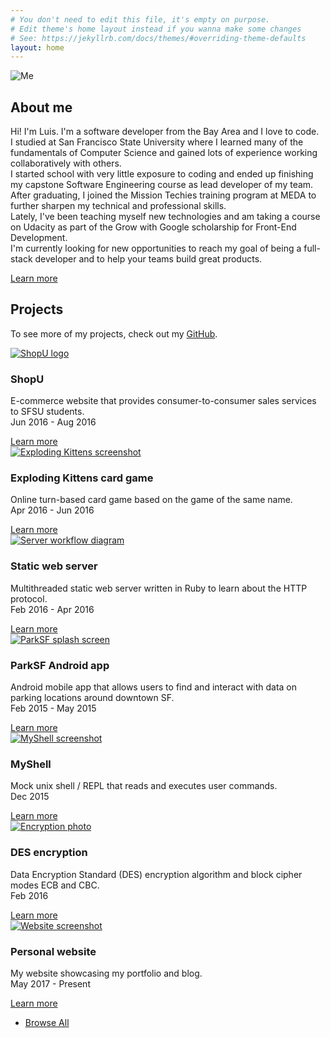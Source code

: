 ```yaml
---
# You don't need to edit this file, it's empty on purpose.
# Edit theme's home layout instead if you wanna make some changes
# See: https://jekyllrb.com/docs/themes/#overriding-theme-defaults
layout: home
---
```

<section id="wrapper">

  <!-- One -->
  <section id="one" class="wrapper spotlight style1">
    <div class="inner">
      <img class="image" src="{{ "/assets/img/Luis_Estrada.jpg" }}" alt="Me" />
      <div class="content">
        <h2 class="major">About me</h2>
        <p>
        Hi! I'm Luis. I'm a software developer from the Bay Area and I love to code.
        <br>
        I studied at San Francisco State University where I learned many of the fundamentals of Computer Science and gained lots of experience working collaboratively with others.
        <br>
        I started school with very little exposure to coding and ended up finishing my capstone Software Engineering course as lead developer of my team.
        <br>
        After graduating, I joined the Mission Techies training program at MEDA to further sharpen my technical and professional skills.
        <br>
        Lately, I've been teaching myself new technologies and am taking a course on Udacity as part of the Grow with Google scholarship for Front-End Development.
        <br>
        I'm currently looking for new opportunities to reach my goal of being a full-stack developer and to help your teams build great products.
        </p>
        <a href="https://linkedin.com/in/{{ site.linkedin_username }}" class="special">Learn more</a>
      </div>
    </div>
  </section>

  <!-- Two -->
  <section id="two" class="wrapper alt style1">
    <div class="inner">
      <h2 class="major">Projects</h2>
      <p>
        To see more of my projects, check out my <a href="https://github.com/{{ site.github_username }}">GitHub</a>.
      </p>
      <section class="features">
        <article>
          <a href="{{ site.url }}{% link projects/shopu.md %}" class="image">
            <img src="{{ "/assets/img/shopu-mod.jpg" | relative_url }}" alt="ShopU logo" />
          </a>
          <h3 class="major">ShopU</h3>
          <p>E-commerce website that provides consumer-to-consumer sales services to SFSU students.<br>Jun 2016 - Aug 2016</p>
          <a href="{{ site.url }}{% link projects/shopu.md %}" class="special">Learn more</a>
        </article>
        <article>
          <a href="https://github.com/lierluis/ExplodingKittens" class="image">
            <img src="{{ "/assets/img/exploding-kittens.jpg" | relative_url }}" alt="Exploding Kittens screenshot" />
          </a>
          <h3 class="major">Exploding Kittens card game</h3>
          <p>Online turn-based card game based on the game of the same name.<br>Apr 2016 - Jun 2016</p>
          <a href="https://github.com/lierluis/ExplodingKittens" class="special">Learn more</a>
        </article>
        <article>
          <a href="https://github.com/lierluis/static-web-server" class="image">
            <img src="{{ "/assets/img/server-workflow.png" | relative_url }}" alt="Server workflow diagram" />
          </a>
          <h3 class="major">Static web server</h3>
          <p>Multithreaded static web server written in Ruby to learn about the HTTP protocol.<br>Feb 2016 - Apr 2016</p>
          <a href="https://github.com/lierluis/static-web-server" class="special">Learn more</a>
        </article>
        <article>
          <a href="https://github.com/lierluis/ParkSF" class="image">
            <img src="{{ "/assets/img/parksf.jpg" | relative_url }}" alt="ParkSF splash screen" />
          </a>
          <h3 class="major">ParkSF Android app</h3>
          <p>Android mobile app that allows users to find and interact with data on parking locations around downtown SF.<br>Feb 2015 - May 2015</p>
          <a href="https://github.com/lierluis/ParkSF" class="special">Learn more</a>
        </article>
        <article>
          <a href="https://github.com/lierluis/MyShell" class="image">
            <img src="{{ "/assets/img/myshell.jpg" | relative_url }}" alt="MyShell screenshot" />
          </a>
          <h3 class="major">MyShell</h3>
          <p>Mock unix shell / REPL that reads and executes user commands.<br>Dec 2015</p>
          <a href="https://github.com/lierluis/MyShell" class="special">Learn more</a>
        </article>
        <article>
          <a href="https://github.com/lierluis/DES_ECB_CBC" class="image">
            <img src="{{ "/assets/img/encryption.jpg" | relative_url }}" alt="Encryption photo" />
          </a>
          <h3 class="major">DES encryption</h3>
          <p>Data Encryption Standard (DES) encryption algorithm and block cipher modes ECB and CBC.<br>Feb 2016</p>
          <a href="https://github.com/lierluis/DES_ECB_CBC" class="special">Learn more</a>
        </article>
        <article>
          <a href="https://github.com/lierluis/lierluis.github.io" class="image">
            <img src="{{ "/assets/img/lierluis-website.jpg" | relative_url }}" alt="Website screenshot" />
          </a>
          <h3 class="major">Personal website</h3>
          <p>My website showcasing my portfolio and blog.<br>May 2017 - Present</p>
          <a href="https://github.com/lierluis/lierluis.github.io" class="special">Learn more</a>
        </article>
      </section>
      <ul class="actions">
        <li><a href="https://github.com/lierluis" class="button">Browse All</a></li>
      </ul>
    </div>
  </section>

</section>
